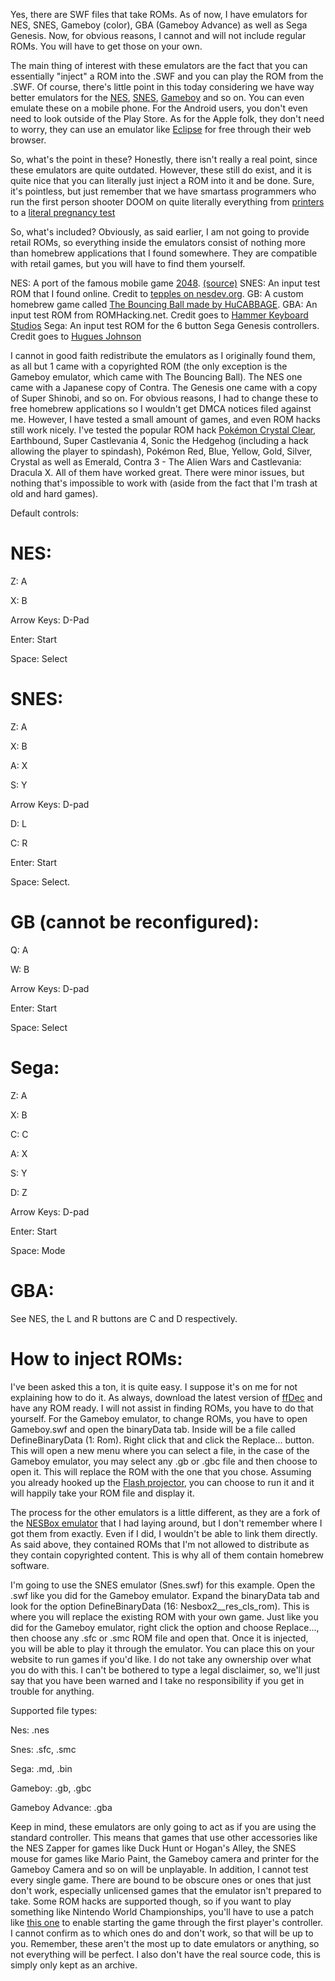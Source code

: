 Yes, there are SWF files that take ROMs. As of now, I have emulators for NES, SNES, Gameboy (color), GBA (Gameboy Advance) as well as Sega Genesis. Now, for obvious reasons, I cannot and will not include regular ROMs. You will have to get those on your own. 

The main thing of interest with these emulators are the fact that you can essentially "inject" a ROM into the .SWF and you can play the ROM from the .SWF. Of course, there's little point in this today considering we have way better emulators for the [NES](https://fceux.com/web/download.html), [SNES](https://www.snes9x.com/default.asp), [Gameboy](https://digiex.net/threads/tgb-dual-vol-8-3-1-english-download-gameboy-emulator-with-link-cable-support.14666/) and so on. You can even emulate these on a mobile phone. For the Android users, you don't even need to look outside of the Play Store. As for the Apple folk, they don't need to worry, they can use an emulator like [Eclipse](https://eclipseemu.me/play/) for free through their web browser.

So, what's the point in these? Honestly, there isn't really a real point, since these emulators are quite outdated. However, these still do exist, and it is quite nice that you can literally just inject a ROM into it and be done. Sure, it's pointless, but just remember that we have smartass programmers who run the first person shooter DOOM on quite literally everything from [printers](https://www.youtube.com/watch?v=NPWi5yJK3zo) to a [literal pregnancy test](https://twitter.com/foone/status/1302820468819288066?lang=en)

So, what's included? Obviously, as said earlier, I am not going to provide retail ROMs, so everything inside the emulators consist of nothing more than homebrew applications that I found somewhere. They are compatible with retail games, but you will have to find them yourself.

NES: A port of the famous mobile game [2048](https://en.wikipedia.org/wiki/2048_(video_game)). [(source)](https://www.romhacking.net/homebrew/65/)
SNES: An input test ROM that I found online. Credit to [tepples on nesdev.org](https://forums.nesdev.org/viewtopic.php?p=151447).
GB: A custom homebrew game called [The Bouncing Ball made by HuCABBAGE](https://gamejolt.com/games/the-bouncing-ball-gb/86699).
GBA: An input test ROM from ROMHacking.net. Credit goes to [Hammer Keyboard Studios](https://www.romhacking.net/homebrew/142/)
Sega: An input test ROM for the 6 button Sega Genesis controllers. Credit goes to [Hugues Johnson](https://www.romhacking.net/homebrew/126/)

I cannot in good faith redistribute the emulators as I originally found them, as all but 1 came with a copyrighted ROM (the only exception is the Gameboy emulator, which came with The Bouncing Ball). The NES one came with a Japanese copy of Contra. The Genesis one came with a copy of Super Shinobi, and so on. For obvious reasons, I had to change these to free homebrew applications so I wouldn't get DMCA notices filed against me. However, I have tested a small amount of games, and even ROM hacks still work nicely. I've tested the popular ROM hack [Pokémon Crystal Clear](https://www.youtube.com/watch?v=PQYBsZ78fdI), Earthbound, Super Castlevania 4, Sonic the Hedgehog (including a hack allowing the player to spindash), Pokémon Red, Blue, Yellow, Gold, Silver, Crystal as well as Emerald, Contra 3 - The Alien Wars and Castlevania: Dracula X. All of them have worked great. There were minor issues, but nothing that's impossible to work with (aside from the fact that I'm trash at old and hard games). 

Default controls:

# NES: 
Z: A

X: B

Arrow Keys: D-Pad

Enter: Start

Space: Select

# SNES: 

Z: A

X: B

A: X

S: Y

Arrow Keys: D-pad

D: L

C: R

Enter: Start

Space: Select.

# GB (cannot be reconfigured):

Q: A

W: B

Arrow Keys: D-pad

Enter: Start

Space: Select

# Sega:

Z: A

X: B

C: C

A: X

S: Y

D: Z

Arrow Keys: D-pad

Enter: Start

Space: Mode

# GBA:

See NES, the L and R buttons are C and D respectively.

# How to inject ROMs:

I've been asked this a ton, it is quite easy. I suppose it's on me for not explaining how to do it. As always, download the latest version of [ffDec](https://github.com/jindrapetrik/jpexs-decompiler/releases) and have any ROM ready. I will not assist in finding ROMs, you have to do that yourself. For the Gameboy emulator, to change ROMs, you have to open Gameboy.swf and open the binaryData tab. Inside will be a file called DefineBinaryData (1: Rom). Right click that and click the Replace... button. This will open a new menu where you can select a file, in the case of the Gameboy emulator, you may select any .gb or .gbc file and then choose to open it. This will replace the ROM with the one that you chose. Assuming you already hooked up the [Flash projector](https://web.archive.org/web/20220401020702/https://www.adobe.com/support/flashplayer/debug_downloads.html), you can choose to run it and it will happily take your ROM file and display it.

The process for the other emulators is a little different, as they are a fork of the [NESBox emulator](https://nesbox.com/) that I had laying around, but I don't remember where I got them from exactly. Even if I did, I wouldn't be able to link them directly. As said above, they contained ROMs that I'm not allowed to distribute as they contain copyrighted content. This is why all of them contain homebrew software. 

I'm going to use the SNES emulator (Snes.swf) for this example. Open the .swf like you did for the Gameboy emulator. Expand the binaryData tab and look for the option DefineBinaryData (16: Nesbox2__res_cls_rom). This is where you will replace the existing ROM with your own game. Just like you did for the Gameboy emulator, right click the option and choose Replace..., then choose any .sfc or .smc ROM file and open that. Once it is injected, you will be able to play it through the emulator. You can place this on your website to run games if you'd like. I do not take any ownership over what you do with this. I can't be bothered to type a legal disclaimer, so, we'll just say that you have been warned and I take no responsibility if you get in trouble for anything.

Supported file types:

Nes: .nes

Snes: .sfc, .smc

Sega: .md, .bin

Gameboy: .gb, .gbc

Gameboy Advance: .gba


Keep in mind, these emulators are only going to act as if you are using the standard controller. This means that games that use other accessories like the NES Zapper for games like Duck Hunt or Hogan's Alley, the SNES mouse for games like Mario Paint, the Gameboy camera and printer for the Gameboy Camera and so on will be unplayable. In addition, I cannot test every single game. There are bound to be obscure ones or ones that just don't work, especially unlicensed games that the emulator isn't prepared to take. Some ROM hacks are supported though, so if you want to play something like Nintendo World Championships, you'll have to use a patch like [this one](https://www.romhacking.net/hacks/6213/) to enable starting the game through the first player's controller. I cannot confirm as to which ones do and don't work, so that will be up to you. Remember, these aren't the most up to date emulators or anything, so not everything will be perfect. I also don't have the real source code, this is simply only kept as an archive.
